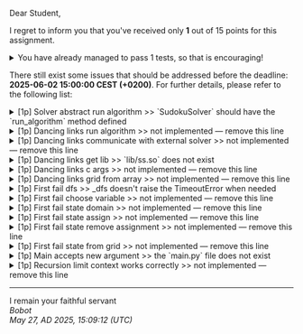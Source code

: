 Dear Student,

I regret to inform you that you've received only **1** out of 15 points for this assignment.
<details><summary>You have already managed to pass 1 tests, so that is encouraging!</summary>&emsp;☑&nbsp;[1p]&nbsp;Solver&nbsp;static&nbsp;solve</details>

There still exist some issues that should be addressed before the deadline: **2025-06-02 15:00:00 CEST (+0200)**. For further details, please refer to the following list:

<details><summary>[1p] Solver abstract run algorithm &gt;&gt; `SudokuSolver` should have the `run_algorithm` method defined</summary></details>
<details><summary>[1p] Dancing links run algorithm &gt;&gt; not implemented — remove this line</summary></details>
<details><summary>[1p] Dancing links communicate with external solver &gt;&gt; not implemented — remove this line</summary></details>
<details><summary>[1p] Dancing links get lib &gt;&gt; `lib/ss.so` does not exist</summary></details>
<details><summary>[1p] Dancing links c args &gt;&gt; not implemented — remove this line</summary></details>
<details><summary>[1p] Dancing links grid from array &gt;&gt; not implemented — remove this line</summary></details>
<details><summary>[1p] First fail dfs &gt;&gt; _dfs doesn&#x27;t raise the TimeoutError when needed</summary></details>
<details><summary>[1p] First fail choose variable &gt;&gt; not implemented — remove this line</summary></details>
<details><summary>[1p] First fail state domain &gt;&gt; not implemented — remove this line</summary></details>
<details><summary>[1p] First fail state assign &gt;&gt; not implemented — remove this line</summary></details>
<details><summary>[1p] First fail state remove assignment &gt;&gt; not implemented — remove this line</summary></details>
<details><summary>[1p] First fail state from grid &gt;&gt; not implemented — remove this line</summary></details>
<details><summary>[1p] Main accepts new argument &gt;&gt; the `main.py` file does not exist</summary></details>
<details><summary>[1p] Recursion limit context works correctly &gt;&gt; not implemented — remove this line</summary><br>During&nbsp;handling&nbsp;of&nbsp;the&nbsp;above&nbsp;exception,&nbsp;another&nbsp;exception&nbsp;occurred:<br>failed&nbsp;to&nbsp;create&nbsp;an&nbsp;object&nbsp;of&nbsp;type&nbsp;`recursion_limit_set_to`</details>

-----------
I remain your faithful servant\
_Bobot_\
_May 27, AD 2025, 15:09:12 (UTC)_